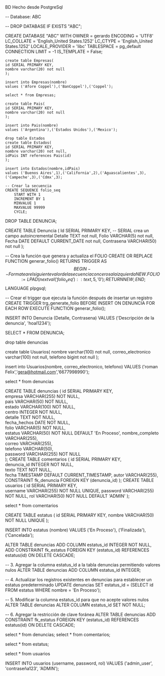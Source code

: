 BD Hecho desde PostgreSql

-- Database: ABC

-- DROP DATABASE IF EXISTS "ABC";

CREATE DATABASE "ABC"
    WITH
    OWNER = gerardo
    ENCODING = 'UTF8'
    LC_COLLATE = 'English_United States.1252'
    LC_CTYPE = 'English_United States.1252'
    LOCALE_PROVIDER = 'libc'
    TABLESPACE = pg_default
    CONNECTION LIMIT = -1
    IS_TEMPLATE = False;


	create table Empresas(
	id SERIAL PRIMARY KEY,
	nombre varchar(20) not null
	);

	insert into Empresas(nombre)
	values ('Afore Coppel'),('BanCoppel'),('Coppel');

	select * from Empresas;

	create table Pais(
	id SERIAL PRIMARY KEY,
	nombre varchar(20) not null
	);

	insert into Pais(nombre)
	values ('Argentina'),('Estados Unidos'),('Mexico');

	drop table Estados
	create table Estados(
	id SERIAL PRIMARY KEY,
	nombre varchar(20) not null,
	idPais INT references Pais(id)
	);

	insert into Estados(nombre,idPais)
	values ('Buenos Aires',1),('California',2),('Aguascalientes',3),('Campeche',3),('Cdmx',3);

	-- Crear la secuencia
	CREATE SEQUENCE folio_seq
	    START WITH 1
	    INCREMENT BY 1
	    MINVALUE 1
	    MAXVALUE 99999
	    CYCLE;

DROP TABLE DENUNCIA;
	
CREATE TABLE Denuncia (
    Id SERIAL PRIMARY KEY,  -- SERIAL crea un campo autoincremental
    Detalle TEXT not null,
    Folio VARCHAR(5) not null,
    Fecha DATE DEFAULT CURRENT_DATE  not null,
    Contrasena VARCHAR(50) not null
);

-- Crea la función que genera y actualiza el FOLIO
CREATE OR REPLACE FUNCTION generar_folio()
RETURNS TRIGGER AS $$
BEGIN
    -- Formatear el siguiente valor de la secuencia con ceros a la izquierda
    NEW.FOLIO := LPAD(nextval('folio_seq')::text, 5, '0');
    RETURN NEW;
END;
$$ LANGUAGE plpgsql;

-- Crear el trigger que ejecuta la función después de insertar un registro
CREATE TRIGGER trg_generate_folio
BEFORE INSERT ON DENUNCIA
FOR EACH ROW
EXECUTE FUNCTION generar_folio();


INSERT INTO Denuncia (Detalle, Contrasena)
VALUES ('Descripción de la denuncia', 'hoal1234');



SELECT * FROM DENUNCIA;

drop table denuncias

create table Usuarios(
nombre varchar(100) not null,
correo_electronico varchar(100) not null,
telefono bigint not null
);

insert into Usuarios(nombre, correo_electronico, telefono)
VALUES ('roman Felix','gera@hotmail.com','6677998990');

select * from denuncias

CREATE TABLE denuncias (
    id SERIAL PRIMARY KEY,          
    empresa VARCHAR(255) NOT NULL,  
    pais VARCHAR(50) NOT NULL,      
    estado VARCHAR(100) NOT NULL,   
    centro INTEGER NOT NULL,        
    detalle TEXT NOT NULL,          
    fecha_hechos DATE NOT NULL,     
    folio VARCHAR(5) NOT NULL,     
    estatus VARCHAR(50) NOT NULL DEFAULT 'En Proceso', 
    nombre_completo VARCHAR(255),   
    correo VARCHAR(255),           
    telefono VARCHAR(50),         
    password VARCHAR(255) NOT NULL  
);
CREATE TABLE comentarios (
    id SERIAL PRIMARY KEY,         
    denuncia_id INTEGER NOT NULL,   
    texto TEXT NOT NULL,            
    fecha TIMESTAMP DEFAULT CURRENT_TIMESTAMP, 
    autor VARCHAR(255),           
    CONSTRAINT fk_denuncia FOREIGN KEY (denuncia_id)
);
CREATE TABLE usuarios (
    id SERIAL PRIMARY KEY,          
    username VARCHAR(255) NOT NULL UNIQUE, 
    password VARCHAR(255) NOT NULL, 
    rol VARCHAR(50) NOT NULL DEFAULT 'ADMIN' 
);

select * from comentarios



CREATE TABLE estatus (
    id SERIAL PRIMARY KEY, 
    nombre VARCHAR(50) NOT NULL UNIQUE
);


INSERT INTO estatus (nombre) VALUES 
('En Proceso'),
('Finalizada'),
('Cancelada');



ALTER TABLE denuncias 
ADD COLUMN estatus_id INTEGER NOT NULL, 
ADD CONSTRAINT fk_estatus FOREIGN KEY (estatus_id) REFERENCES estatus(id) ON DELETE CASCADE;



-- 3. Agregar la columna estatus_id a la tabla denuncias permitiendo valores nulos
ALTER TABLE denuncias 
ADD COLUMN estatus_id INTEGER;

-- 4. Actualizar los registros existentes en denuncias para establecer un estatus predeterminado
UPDATE denuncias 
SET estatus_id = (SELECT id FROM estatus WHERE nombre = 'En Proceso');

-- 5. Modificar la columna estatus_id para que no acepte valores nulos
ALTER TABLE denuncias 
ALTER COLUMN estatus_id SET NOT NULL;

-- 6. Agregar la restricción de clave foránea
ALTER TABLE denuncias 
ADD CONSTRAINT fk_estatus FOREIGN KEY (estatus_id) REFERENCES estatus(id) ON DELETE CASCADE;



select * from denuncias;
select * from comentarios;

select * from estatus;


select * from usuarios

INSERT INTO usuarios (username, password, rol) 
VALUES ('admin_user', 'contraseña123', 'ADMIN');
